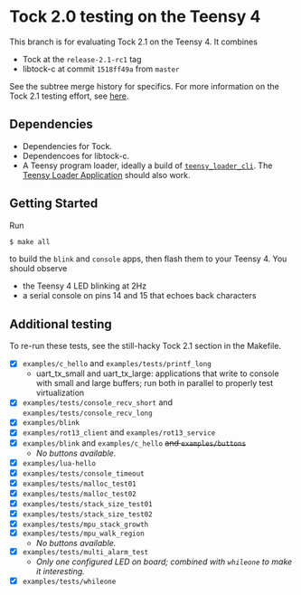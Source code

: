 # Tock 2.0 testing on the Teensy 4

This branch is for evaluating Tock 2.1 on the Teensy 4. It combines

- Tock at the `release-2.1-rc1` tag
- libtock-c at commit `1518ff49a` from `master`

See the subtree merge history for specifics. For more information on the Tock
2.1 testing effort, see [here](https://github.com/tock/tock/issues/3116#issuecomment-1209792251).

## Dependencies

- Dependencies for Tock.
- Dependencoes for libtock-c.
- A Teensy program loader, ideally a build of [`teensy_loader_cli`](https://github.com/PaulStoffregen/teensy_loader_cli).
  The [Teensy Loader Application](https://www.pjrc.com/teensy/loader.html) should also work.

## Getting Started

Run

```bash
$ make all
```

to build the `blink` and `console` apps, then flash them to your
Teensy 4. You should observe

- the Teensy 4 LED blinking at 2Hz
- a serial console on pins 14 and 15 that echoes back characters

## Additional testing

To re-run these tests, see the still-hacky Tock 2.1 section in the Makefile.

- [x] `examples/c_hello` and `examples/tests/printf_long`
  - uart_tx_small and uart_tx_large: applications that write to console with small and large buffers; run both in parallel to properly test virtualization
- [x] `examples/tests/console_recv_short` and `examples/tests/console_recv_long`
- [x] `examples/blink`
- [x] `examples/rot13_client` and `examples/rot13_service`
- [x] `examples/blink` and `examples/c_hello` ~~and `examples/buttons`~~
  - *No buttons available.*
- [x] `examples/lua-hello`
- [x] `examples/tests/console_timeout`
- [x] `examples/tests/malloc_test01`
- [x] `examples/tests/malloc_test02`
- [x] `examples/tests/stack_size_test01`
- [x] `examples/tests/stack_size_test02`
- [x] `examples/tests/mpu_stack_growth`
- [x] `examples/tests/mpu_walk_region`
  - *No buttons available.*
- [x] `examples/tests/multi_alarm_test`
  - *Only one configured LED on board; combined with `whileone` to make it interesting.*
- [x] `examples/tests/whileone`
